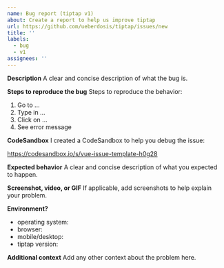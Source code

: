 ```yaml
---
name: Bug report (tiptap v1)
about: Create a report to help us improve tiptap
url: https://github.com/ueberdosis/tiptap/issues/new
title: ''
labels:
  - bug
  - v1
assignees: ''
---
```


**Description**
A clear and concise description of what the bug is.

**Steps to reproduce the bug**
Steps to reproduce the behavior:
1. Go to …
2. Type in …
3. Click on …
4. See error message

**CodeSandbox**
I created a CodeSandbox to help you debug the issue:

https://codesandbox.io/s/vue-issue-template-h0g28

**Expected behavior**
A clear and concise description of what you expected to happen.

**Screenshot, video, or GIF**
If applicable, add screenshots to help explain your problem.

**Environment?**
 - operating system:
 - browser:
 - mobile/desktop:
 - tiptap version:

**Additional context**
Add any other context about the problem here.
